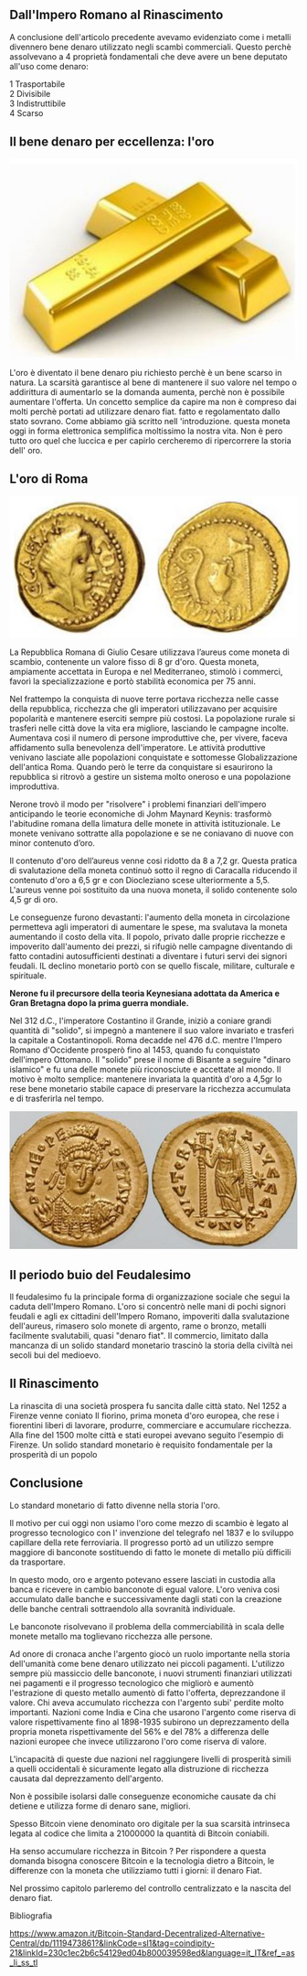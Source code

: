 ## Dall'Impero Romano al Rinascimento

A conclusione dell'articolo precedente avevamo evidenziato come i metalli divennero bene denaro utilizzato negli scambi commerciali. Questo perchè assolvevano a 4 proprietà fondamentali che deve avere un bene deputato all'uso come denaro:

1 Trasportabile<br>
2 Divisibile<br>
3 Indistruttibile<br>
4 Scarso<br>

## Il bene denaro per eccellenza: l'oro

![alt text](Immagini/Oro_fisico.JPG)

L'oro è diventato il bene denaro piu richiesto perchè è un bene scarso in natura. La scarsità garantisce al bene di mantenere il suo valore nel tempo o addirittura di aumentarlo se la domanda aumenta, perchè non è possibile aumentare l'offerta. Un concetto semplice da capire ma non è compreso dai molti perchè portati ad utilizzare denaro fiat. fatto e regolamentato dallo stato sovrano. Come abbiamo già scritto nell 'introduzione. questa moneta oggi in forma elettronica semplifica moltissimo la nostra vita. Non è pero tutto oro quel che luccica e per capirlo cercheremo di ripercorrere la storia dell' oro.

## L'oro di Roma

![alt text](Immagini/Aureus.JPG)

La Repubblica Romana di Giulio Cesare utilizzava l’aureus come moneta di scambio, contenente un valore fisso di 8 gr d'oro. Questa moneta, ampiamente accettata in Europa e nel Mediterraneo, stimolò i commerci, favorì la specializzazione e portò stabilità economica per 75 anni.

Nel frattempo la conquista di nuove terre portava ricchezza nelle casse della repubblica, ricchezza che gli imperatori utilizzavano per acquisire popolarità e mantenere eserciti sempre più costosi. La popolazione rurale si trasferì nelle città dove la vita era migliore, lasciando le campagne incolte. Aumentava cosi il numero di persone improduttive che, per vivere, faceva affidamento sulla benevolenza dell'imperatore.
Le attività produttive venivano lasciate alle popolazioni conquistate e sottomesse Globalizzazione dell'antica Roma.
Quando però le terre da conquistare si esaurirono la repubblica si ritrovò a gestire un sistema molto oneroso e una popolazione improduttiva.

Nerone trovò il modo per "risolvere" i problemi finanziari dell'impero anticipando le teorie economiche di Johm Maynard Keynis: trasformò l'abitudine romana della limatura delle monete in attività istituzionale.
Le monete venivano sottratte alla popolazione e se ne coniavano di nuove con minor contenuto d’oro.

Il contenuto d'oro dell’aureus venne cosi ridotto da 8 a 7,2 gr. Questa pratica di svalutazione della moneta continuò sotto il regno di Caracalla riducendo il contenuto d'oro a 6,5 gr e con Diocleziano scese ulteriormente a 5,5. L'aureus venne poi sostituito da una nuova moneta, il solido contenente solo 4,5 gr di oro.

Le conseguenze furono devastanti: l'aumento della moneta in circolazione permetteva agli imperatori di aumentare le spese, ma svalutava la moneta aumentando il costo della vita. Il popolo, privato dalle proprie ricchezze e impoverito dall'aumento dei prezzi, si rifugiò nelle campagne diventando di fatto contadini autosufficienti destinati a diventare i futuri servi dei signori feudali. IL declino monetario portò con se quello fiscale, militare, culturale e spirituale.

**Nerone fu il precursore della teoria Keynesiana adottata da America e Gran Bretagna dopo la prima guerra mondiale.**

Nel 312 d.C., l'imperatore Costantino il Grande, iniziò a coniare grandi quantità di "solido", si impegnò a mantenere il suo valore invariato e trasferì la capitale a Costantinopoli. Roma decadde nel 476 d.C. mentre l'Impero Romano d'Occidente prosperò fino al 1453, quando fu conquistato dell'impero Ottomano. Il "solido" prese il nome di Bisante a seguire "dinaro islamico" e fu una delle monete più riconosciute e accettate al mondo. Il motivo è molto semplice: mantenere invariata la quantità d'oro a 4,5gr lo rese bene monetario stabile capace di preservare la ricchezza accumulata e di trasferirla nel tempo.

![alt text](Immagini/Solido.JPG)

## Il periodo buio del Feudalesimo

Il feudalesimo fu la principale forma di organizzazione sociale che segui la caduta dell'Impero Romano. L'oro si concentrò nelle mani di pochi signori feudali e agli ex cittadini dell'Impero Romano, impoveriti dalla svalutazione dell'aureus, rimasero solo monete di argento, rame o bronzo, metalli facilmente svalutabili, quasi "denaro fiat". Il commercio, limitato dalla mancanza di un solido standard monetario trascinò la storia della civiltà nei secoli bui del medioevo.

## Il Rinascimento

La rinascita di una società prospera fu sancita dalle città stato. Nel 1252 a Firenze venne coniato Il fiorino, prima moneta d'oro europea, che rese i fiorentini liberi di lavorare, produrre, commerciare e accumulare ricchezza.
Alla fine del 1500 molte città e stati europei avevano seguito l'esempio di Firenze.
Un solido standard monetario è requisito fondamentale per la prosperità di un popolo

## Conclusione

Lo standard monetario di fatto divenne nella storia l'oro.

Il motivo per cui oggi non usiamo l'oro come mezzo di scambio è legato al  progresso tecnologico con I' invenzione del telegrafo nel 1837 e lo sviluppo capillare della rete ferroviaria. Il progresso portò ad un  utilizzo sempre maggiore di banconote sostituendo di fatto le monete di metallo più difficili da trasportare.

In questo modo, oro e argento potevano essere lasciati in custodia alla banca e ricevere in cambio banconote di egual valore. L'oro veniva cosi accumulato dalle banche e successivamente dagli stati con la creazione delle banche centrali sottraendolo alla sovranità individuale.

Le banconote risolvevano il problema della commerciabilità in scala delle monete metallo ma toglievano ricchezza alle persone. 

Ad onore di cronaca anche l'argento giocò un ruolo importante nella storia dell'umanità come bene denaro utilizzato nei piccoli pagamenti. L'utilizzo sempre più massiccio delle banconote, i nuovi strumenti finanziari utilizzati nei pagamenti e il progresso tecnologico che migliorò e aumentò l'estrazione di questo metallo aumentò di fatto l'offerta, deprezzandone il valore. Chi aveva accumulato ricchezza con l'argento subi' perdite molto importanti. Nazioni come India e Cina che usarono l'argento come riserva di valore rispettivamente fino al 1898-1935 subirono un deprezzamento della propria moneta rispettivamente del 56% e del 78% a differenza delle nazioni europee che invece utilizzarono l'oro come riserva di valore.

L'incapacità di queste due nazioni nel raggiungere livelli di prosperità simili a quelli occidentali è sicuramente legato alla distruzione di ricchezza causata dal deprezzamento dell'argento.

Non è possibile isolarsi dalle conseguenze economiche causate da chi detiene e utilizza forme di denaro sane, migliori.

Spesso Bitcoin viene denominato oro digitale per la sua scarsità intrinseca legata al codice che limita a 21000000 la quantità di Bitcoin coniabili.

Ha senso accumulare ricchezza in Bitcoin ?  Per rispondere a questa domanda bisogna conoscere Bitcoin e la tecnologia dietro a Bitcoin, le differenze con la moneta che utilizziamo tutti i giorni: il denaro Fiat.

Nel prossimo capitolo parleremo del controllo centralizzato e la nascita del denaro fiat.

Bibliografia

https://www.amazon.it/Bitcoin-Standard-Decentralized-Alternative-Central/dp/1119473861?&linkCode=sl1&tag=coindipity-21&linkId=230c1ec2b6c54129ed04b800039598ed&language=it_IT&ref_=as_li_ss_tl